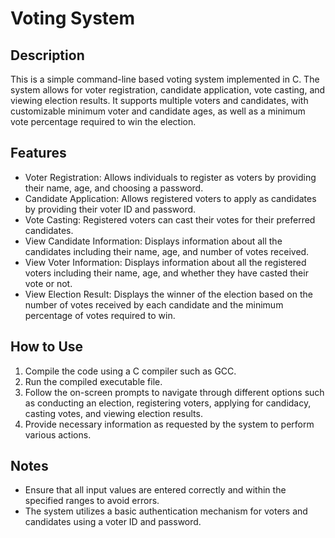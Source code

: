# Voting System

## Description
This is a simple command-line based voting system implemented in C. The system allows for voter registration, candidate application, vote casting, and viewing election results. It supports multiple voters and candidates, with customizable minimum voter and candidate ages, as well as a minimum vote percentage required to win the election.

## Features
- Voter Registration: Allows individuals to register as voters by providing their name, age, and choosing a password.
- Candidate Application: Allows registered voters to apply as candidates by providing their voter ID and password.
- Vote Casting: Registered voters can cast their votes for their preferred candidates.
- View Candidate Information: Displays information about all the candidates including their name, age, and number of votes received.
- View Voter Information: Displays information about all the registered voters including their name, age, and whether they have casted their vote or not.
- View Election Result: Displays the winner of the election based on the number of votes received by each candidate and the minimum percentage of votes required to win.

## How to Use
1. Compile the code using a C compiler such as GCC.
2. Run the compiled executable file.
3. Follow the on-screen prompts to navigate through different options such as conducting an election, registering voters, applying for candidacy, casting votes, and viewing election results.
4. Provide necessary information as requested by the system to perform various actions.

## Notes
- Ensure that all input values are entered correctly and within the specified ranges to avoid errors.
- The system utilizes a basic authentication mechanism for voters and candidates using a voter ID and password.
